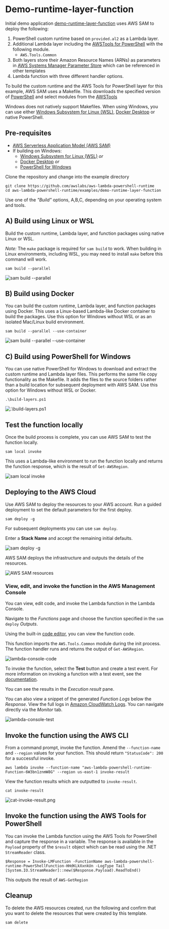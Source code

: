 # Demo-runtime-layer-function

Initial demo application [demo-runtime-layer-function](examples/demo-runtime-layer-function/) uses AWS SAM to deploy the following:

1. PowerShell custom runtime based on ````provided.al2```` as a Lambda layer.
2. Additional Lambda layer including the [AWSTools for PowerShell](https://aws.amazon.com/powershell/) with the following module.
    * ````AWS.Tools.Common````
3. Both layers store their Amazon Resource Names (ARNs) as parameters in [AWS Systems Manager Parameter Store](https://docs.aws.amazon.com/systems-manager/latest/userguide/systems-manager-parameter-store.html) which can be referenced in other templates
4. Lambda function with three different handler options.

To build the custom runtime and the AWS Tools for PowerShell layer for this example, AWS SAM uses a Makefile. This downloads the specified version of [PowerShell](https://github.com/PowerShell/PowerShell/releases/) and select modules from the [AWSTools](https://sdk-for-net.amazonwebservices.com/ps/v4/latest/AWS.Tools.zip)

Windows does not natively support Makefiles. When using Windows, you can use either [Windows Subsystem for Linux (WSL)](https://docs.microsoft.com/en-us/windows/wsl/about), [Docker Desktop](https://docs.docker.com/get-docker/) or native PowerShell.

## Pre-requisites

* [AWS Serverless Application Model (AWS SAM)](https://aws.amazon.com/serverless/sam/)
* If building on Windows:
  * [Windows Subsystem for Linux (WSL)](https://docs.microsoft.com/en-us/windows/wsl/about) *or*
  * [Docker Desktop](https://docs.docker.com/get-docker/) *or*
  * [PowerShell for Windows](https://docs.microsoft.com/en-us/powershell/scripting/install/installing-powershell-on-windows)

Clone the repository and change into the example directory

```shell
git clone https://github.com/awslabs/aws-lambda-powershell-runtime
cd aws-lambda-powershell-runtime/examples/demo-runtime-layer-function
```

Use one of the *"Build"* options, A,B,C, depending on your operating system and tools.

## A) Build using Linux or WSL

Build the custom runtime, Lambda layer, and function packages using native Linux or WSL.

*Note:* The `make` package is required for `sam build` to work. When building in Linux environments, including WSL, you may need to install `make` before this command will work.

```shell
sam build --parallel
```

![sam build --parallel](../../img/sam-build-parallel.png)

## B) Build using Docker

You can build the custom runtime, Lambda layer, and function packages using Docker. This uses a Linux-based Lambda-like Docker container to build the packages. Use this option for Windows without WSL or as an isolated Mac/Linux build environment.

```shell
sam build --parallel --use-container
```

![sam build --parallel --use-container](/img/sam-build-parallel-use-container.png)

## C) Build using PowerShell for Windows

You can use native PowerShell for Windows to download and extract the custom runtime and Lambda layer files. This performs the same file copy functionality as the Makefile. It adds the files to the source folders rather than a build location for subsequent deployment with AWS SAM. Use this option for Windows without WSL or Docker.

```shell
.\build-layers.ps1
```

![.\build-layers.ps1](/img/build-layers.png)

## Test the function locally

Once the build process is complete, you can use AWS SAM to test the function locally.

```shell
sam local invoke
```

This uses a Lambda-like environment to run the function locally and returns the function response, which is the result of `Get-AWSRegion`.

![sam local invoke](/img/sam-local-invoke.png)

## Deploying to the AWS Cloud

Use AWS SAM to deploy the resources to your AWS account. Run a guided deployment to set the default parameters for the first deploy.

```shell
sam deploy -g
```

For subsequent deployments you can use `sam deploy`.

Enter a **Stack Name** and accept the remaining initial defaults.

![sam deploy -g](/img/sam-deploy-g.png)

AWS SAM deploys the infrastructure and outputs the details of the resources.

![AWS SAM resources](/img/aws-sam-resources.png)

### View, edit, and invoke the function in the AWS Management Console

You can view, edit code, and invoke the Lambda function in the Lambda Console.

Navigate to the *Functions* page and choose the function specified in the `sam deploy` *Outputs*.

Using the built-in [code editor](https://docs.aws.amazon.com/lambda/latest/dg/foundation-console.html#code-editor), you can view the function code.

This function imports the ````AWS.Tools.Common```` module during the init process. The function handler runs and returns the output of ````Get-AWSRegion````.

![lambda-console-code](/img/lambda-console-code.png)

To invoke the function, select the **Test** button and create a test event. For more information on invoking a function with a test event, see the [documentation](https://docs.aws.amazon.com/lambda/latest/dg/getting-started-create-function.html#get-started-invoke-manually).

You can see the results in the *Execution result* pane.

You can also view a snippet of the generated *Function Logs* below the *Response*. View the full logs in [Amazon CloudWatch Logs](https://docs.aws.amazon.com/AmazonCloudWatch/latest/logs). You can navigate directly via the *Monitor* tab.

![lambda-console-test](/img/lambda-console-test.png)

## Invoke the function using the AWS CLI

From a command prompt, invoke the function. Amend the `--function-name` and `--region` values for your function. This should return `"StatusCode": 200` for a successful invoke.

````shell
aws lambda invoke --function-name "aws-lambda-powershell-runtime-Function-6W3bn1znmW8G" --region us-east-1 invoke-result
````

View the function results which are outputted to `invoke-result`.

````shell
cat invoke-result
````

![cat-invoke-result.png](/img/cat-invoke-result.png)

## Invoke the function using the AWS Tools for PowerShell

You can invoke the Lambda function using the AWS Tools for PowerShell and capture the response in a variable. The response is available in the `Payload` property of the `$result` object which can be read using the .NET `StreamReader` class.

````shell
$Response = Invoke-LMFunction -FunctionName aws-lambda-powershell-runtime-PowerShellFunction-HHdKLkXxnkUn -LogType Tail
[System.IO.StreamReader]::new($Response.Payload).ReadToEnd()
````

This outputs the result of `AWS-GetRegion`

## Cleanup

To delete the AWS resources created, run the following and confirm that you want to delete the resources that were created by this template.

````shell
sam delete
````
